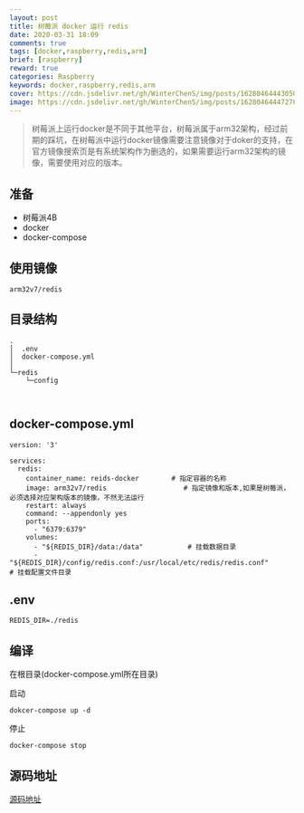 ```yaml
---
layout: post
title: 树莓派 docker 运行 redis
date: 2020-03-31 18:09
comments: true
tags: [docker,raspberry,redis,arm]
brief: [raspberry]
reward: true
categories: Raspberry
keywords: docker,raspberry,redis,arm
cover: https://cdn.jsdelivr.net/gh/WinterChenS/img/posts/1628046444305055.png
image: https://cdn.jsdelivr.net/gh/WinterChenS/img/posts/1628046444727875.png
---
```


> 树莓派上运行docker是不同于其他平台，树莓派属于arm32架构，经过前期的踩坑，在树莓派中运行docker镜像需要注意镜像对于doker的支持，在官方镜像搜索页是有系统架构作为删选的，如果需要运行arm32架构的镜像，需要使用对应的版本。


## 准备

- 树莓派4B
- docker
- docker-compose

## 使用镜像

```
arm32v7/redis
```

## 目录结构

```
.
│  .env
│  docker-compose.yml
│
└─redis
    └─config
           
 
```


## docker-compose.yml

```
version: '3'

services:
  redis:
    container_name: reids-docker        # 指定容器的名称
    image: arm32v7/redis                   # 指定镜像和版本,如果是树莓派，必须选择对应架构版本的镜像，不然无法运行
    restart: always
    command: --appendonly yes
    ports:
      - "6379:6379"
    volumes:
      - "${REDIS_DIR}/data:/data"           # 挂载数据目录
      - "${REDIS_DIR}/config/redis.conf:/usr/local/etc/redis/redis.conf"      # 挂载配置文件目录
```

## .env

```
REDIS_DIR=./redis
```



## 编译

在根目录(docker-compose.yml所在目录)

启动

```
dokcer-compose up -d
```

停止

```
docker-compose stop
```

## 源码地址

[源码地址](https://github.com/WinterChenS/docker-compose-simple)
